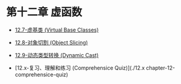 # 第十二章 虚函数

- [12.7-虚基类 (Virtual Base Classes)](./12.7-virtual-base-classes)
- [12.8-对象切割 (Object Slicing)](./12.8-object-slicing)
- [12.9-动态类型转换 (Dynamic Cast)](./12.9-dynamic-casting)

- [12.x-复习、理解和练习 (Comprehensice Quiz)](./12.x chapter-12-comprehensice-quiz)